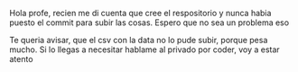 Hola profe, recien me di cuenta que cree el respositorio y nunca habia puesto el commit para subir las cosas. Espero que no sea un problema eso

Te queria avisar, que el csv con la data no lo pude subir, porque pesa mucho. Si lo llegas a necesitar hablame al privado por coder, voy a estar atento

